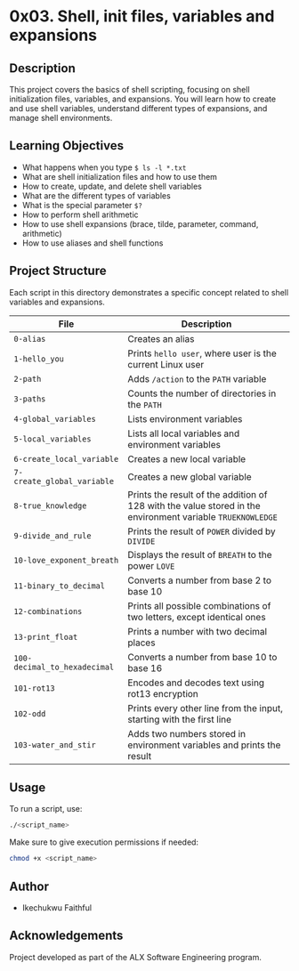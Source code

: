 # 0x03. Shell, init files, variables and expansions

## Description

This project covers the basics of shell scripting, focusing on shell initialization files, variables, and expansions. You will learn how to create and use shell variables, understand different types of expansions, and manage shell environments.

## Learning Objectives

- What happens when you type `$ ls -l *.txt`
- What are shell initialization files and how to use them
- How to create, update, and delete shell variables
- What are the different types of variables
- What is the special parameter `$?`
- How to perform shell arithmetic
- How to use shell expansions (brace, tilde, parameter, command, arithmetic)
- How to use aliases and shell functions

## Project Structure

Each script in this directory demonstrates a specific concept related to shell variables and expansions.

| File | Description |
|------|-------------|
| `0-alias` | Creates an alias |
| `1-hello_you` | Prints `hello user`, where user is the current Linux user |
| `2-path` | Adds `/action` to the `PATH` variable |
| `3-paths` | Counts the number of directories in the `PATH` |
| `4-global_variables` | Lists environment variables |
| `5-local_variables` | Lists all local variables and environment variables |
| `6-create_local_variable` | Creates a new local variable |
| `7-create_global_variable` | Creates a new global variable |
| `8-true_knowledge` | Prints the result of the addition of 128 with the value stored in the environment variable `TRUEKNOWLEDGE` |
| `9-divide_and_rule` | Prints the result of `POWER` divided by `DIVIDE` |
| `10-love_exponent_breath` | Displays the result of `BREATH` to the power `LOVE` |
| `11-binary_to_decimal` | Converts a number from base 2 to base 10 |
| `12-combinations` | Prints all possible combinations of two letters, except identical ones |
| `13-print_float` | Prints a number with two decimal places |
| `100-decimal_to_hexadecimal` | Converts a number from base 10 to base 16 |
| `101-rot13` | Encodes and decodes text using rot13 encryption |
| `102-odd` | Prints every other line from the input, starting with the first line |
| `103-water_and_stir` | Adds two numbers stored in environment variables and prints the result |

## Usage

To run a script, use:

```bash
./<script_name>
```

Make sure to give execution permissions if needed:

```bash
chmod +x <script_name>
```

## Author

- Ikechukwu Faithful

## Acknowledgements

Project developed as part of the ALX Software Engineering program.